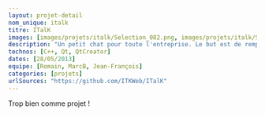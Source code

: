 ```yaml
---
layout: projet-detail
nom_unique: italk
titre: ITalK
images: [images/projets/italk/Selection_082.png, images/projets/italk/Selection_083.png, images/projets/italk/Selection_084.png]
description: "Un petit chat pour toute l'entreprise. Le but est de remplacer Skype que nous utilisons en interne, car on ne sait ce qu'il fait de nos données et c'est toujours galère pour un nouveau de devoir rajouter tout ITK."
technos: [C++, Qt, QtCreator]
dates: [28/05/2013]
equipe: [Romain, MarcB, Jean-François]
categories: [projets]
urlSources: "https://github.com/ITKWeb/ITalK"
---
```

Trop bien comme projet !